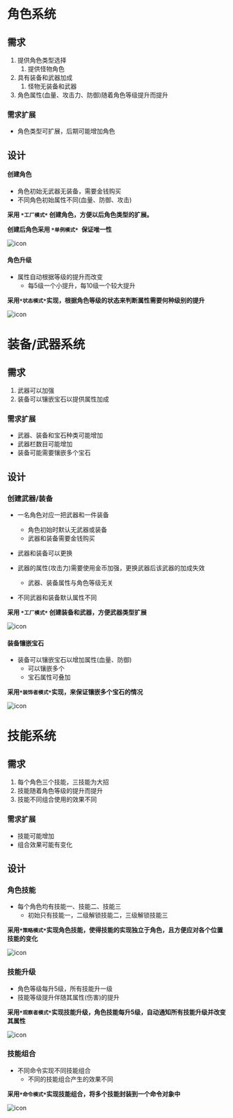 # 角色系统

## 需求

1. 提供角色类型选择
   1. 提供怪物角色
2. 具有装备和武器加成
   1. 怪物无装备和武器
3. 角色属性(血量、攻击力、防御)随着角色等级提升而提升

### 需求扩展

- 角色类型可扩展，后期可能增加角色

## 设计

#### 创建角色

- 角色初始无武器无装备，需要金钱购买
- 不同角色初始属性不同(血量、防御、攻击)

**采用 `*工厂模式*` 创建角色，方便以后角色类型的扩展。**

**创建后角色采用 `*单例模式* `保证唯一性**

![icon](http://assets.processon.com/chart_image/5c98ed8ae4b0d1a5b10bf651.png?_=1553526280041)

#### 角色升级

- 属性自动根据等级的提升而改变
  - 每5级一个小提升，每10级一个较大提升

**采用`*状态模式*`实现，根据角色等级的状态来判断属性需要何种级别的提升**

![icon](http://assets.processon.com/chart_image/5c98f9b8e4b0d1a5b10bff52.png?_=1553528943495)





# 装备/武器系统

## 需求

1. 武器可以加强
2. 装备可以镶嵌宝石以提供属性加成

### 需求扩展

- 武器、装备和宝石种类可能增加
- 武器栏数目可能增加
- 装备可能需要镶嵌多个宝石

## 设计

### 创建武器/装备

- 一名角色对应一把武器和一件装备
  - 角色初始时默认无武器或装备
  - 武器和装备需要金钱购买
- 武器和装备可以更换
- 武器的属性(攻击力)需要使用金币加强，更换武器后该武器的加成失效
  - 武器、装备属性与角色等级无关

- 不同武器和装备默认属性不同

**采用 `*工厂模式*` 创建装备和武器，方便武器类型扩展**

![icon](http://assets.processon.com/chart_image/5c98ed8ae4b0d1a5b10bf651.png?_=1553527595118)

#### 装备镶嵌宝石

- 装备可以镶嵌宝石以增加属性(血量、防御)
  - 可以镶嵌多个
  - 宝石属性可叠加

**采用`*装饰者模式*`实现，来保证镶嵌多个宝石的情况**

![icon](http://assets.processon.com/chart_image/5ae45c84e4b039625af641c7.png?_=1553529518955)



# 技能系统

## 需求

1. 每个角色三个技能，三技能为大招
2. 技能随着角色等级的提升而提升
3. 技能不同组合使用的效果不同

### 需求扩展

- 技能可能增加
- 组合效果可能有变化

## 设计

### 角色技能

- 每个角色均有技能一、技能二、技能三
    - 初始只有技能一，二级解锁技能二，三级解锁技能三

**采用`*策略模式*`实现角色技能，使得技能的实现独立于角色，且方便应对各个位置技能的变化**

![icon](http://assets.processon.com/chart_image/5c99a478e4b09bf72a682dd0.png?_=1553572974613)

### 技能升级

- 角色等级每升5级，所有技能升一级
- 技能等级提升伴随其属性(伤害)的提升

**采用`*观察者模式*`实现技能升级，角色技能每升5级，自动通知所有技能升级并改变其属性**

![icon](http://assets.processon.com/chart_image/5c99addfe4b09bf72a6835a7.png?_=1553575075661)

### 技能组合

- 不同命令实现不同技能组合
  - 不同的技能组合产生的效果不同

**采用`*命令模式*`实现技能组合，将多个技能封装到一个命令对象中**

![icon](http://assets.processon.com/chart_image/5c99bd98e4b0be36557f4d85.png?_=1553579039571)

